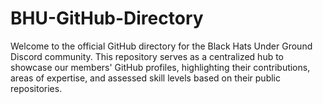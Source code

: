 # BHU-GitHub-Directory
Welcome to the official GitHub directory for the Black Hats Under Ground Discord community. This repository serves as a centralized hub to showcase our members' GitHub profiles, highlighting their contributions, areas of expertise, and assessed skill levels based on their public repositories.

